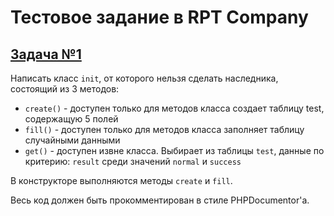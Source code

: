 # Тестовое задание в RPT Company

## [Задача №1](/1)
Написать класс `init`, от которого нельзя сделать наследника, состоящий из 3 методов:
- `create()` - 
доступен только для методов класса
создает таблицу test, содержащую 5 полей
- `fill()` - доступен только для методов класса
заполняет таблицу случайными данными
- `get()` - доступен извне класса. Выбирает из таблицы `test`, данные по критерию: `result` среди значений `normal` и `success`

В конструкторе выполняются методы `create` и `fill`.

Весь код должен быть прокомментирован в стиле PHPDocumentor'а.